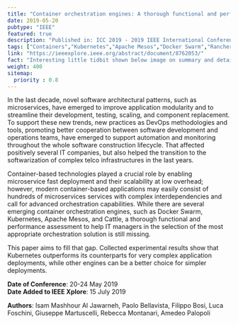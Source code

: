 ```yaml
---
title: "Container orchestration engines: A thorough functional and performance comparison"
date: 2019-05-20
pubtype: "IEEE"
featured: true
description: "Published in: ICC 2019 - 2019 IEEE International Conference on Communications (ICC)"
tags: ["Containers","Kubernetes","Apache Mesos","Docker Swarm","Rancher"]
link: "https://ieeexplore.ieee.org/abstract/document/8762053/"
fact: "Interesting little tidbit shown below image on summary and detail page"
weight: 400
sitemap:
  priority : 0.8
---
```


In the last decade, novel software architectural patterns, such as microservices, have emerged to improve application modularity and to streamline their development, testing, scaling, and component replacement. To support these new trends, new practices as DevOps methodologies and tools, promoting better cooperation between software development and operations teams, have emerged to support automation and monitoring throughout the whole software construction lifecycle. That affected positively several IT companies, but also helped the transition to the softwarization of complex telco infrastructures in the last years. 

Container-based technologies played a crucial role by enabling microservice fast deployment and their scalability at low overhead; however, modern container-based applications may easily consist of hundreds of microservices services with complex interdependencies and call for advanced orchestration capabilities. While there are several emerging container orchestration engines, such as Docker Swarm, Kubernetes, Apache Mesos, and Cattle, a thorough functional and performance assessment to help IT managers in the selection of the most appropriate orchestration solution is still missing. 

This paper aims to fill that gap. Collected experimental results show that Kubernetes outperforms its counterparts for very complex application deployments, while other engines can be a better choice for simpler deployments.

**Date of Conference**: 20-24 May 2019
<br/>
**Date Added to IEEE Xplore**: 15 July 2019

**Authors**: Isam Mashhour Al Jawarneh, Paolo Bellavista, Filippo Bosi, Luca Foschini, Giuseppe Martuscelli, Rebecca Montanari, Amedeo Palopoli
